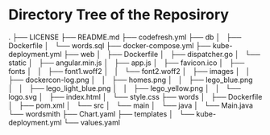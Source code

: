 # Directory Tree of the Reposirory

.
├── LICENSE
├── README.md
├── codefresh.yml
├── db
│   ├── Dockerfile
│   └── words.sql
├── docker-compose.yml
├── kube-deployment.yml
├── web
│   ├── Dockerfile
│   ├── dispatcher.go
│   └── static
│       ├── angular.min.js
│       ├── app.js
│       ├── favicon.ico
│       ├── fonts
│       │   ├── font1.woff2
│       │   └── font2.woff2
│       ├── images
│       │   ├── dockercon-log.png
│       │   ├── homes.png
│       │   ├── lego_blue.png
│       │   ├── lego_light_blue.png
│       │   ├── lego_yellow.png
│       │   └── logo.svg
│       ├── index.html
│       └── style.css
├── words
│   ├── Dockerfile
│   ├── pom.xml
│   └── src
│       └── main
│           └── java
│               └── Main.java
└── wordsmith
    ├── Chart.yaml
    ├── templates
    │   └── kube-deployment.yml
    └── values.yaml
